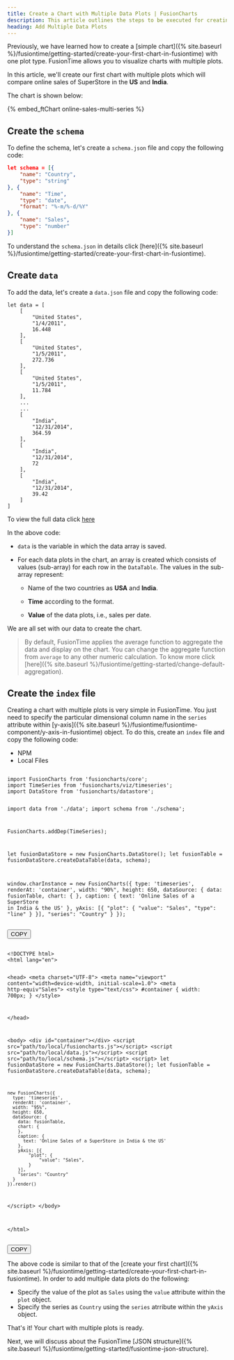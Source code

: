 ```yaml
---
title: Create a Chart with Multiple Data Plots | FusionCharts
description: This article outlines the steps to be executed for creating chart using multiple data plots.
heading: Add Multiple Data Plots
---
```


Previously, we have learned how to create a [simple chart]({% site.baseurl %}/fusiontime/getting-started/create-your-first-chart-in-fusiontime) with one plot type. FusionTime allows you to visualize charts with multiple plots.  

In this article, we'll create our first chart with multiple plots which will compare online sales of SuperStore in the **US** and **India**. 

The chart is shown below:

{% embed_ftChart online-sales-multi-series %}

## Create the `schema`

To define the schema, let's create a `schema.json` file and copy the following code:

```JSON
let schema = [{
    "name": "Country",
    "type": "string"
}, {
    "name": "Time",
    "type": "date",
    "format": "%-m/%-d/%Y"
}, {
    "name": "Sales",
    "type": "number"
}]
```
To understand the `schema.json` in details click [here]({% site.baseurl %}/fusiontime/getting-started/create-your-first-chart-in-fusiontime).

## Create `data`

To add the data, let's create a `data.json` file and copy the following code:

```
let data = [
    [
        "United States",
        "1/4/2011",
        16.448
    ],
    [
        "United States",
        "1/5/2011",
        272.736
    ],
    [
        "United States",
        "1/5/2011",
        11.784
    ],
    ...
    ...
    [
        "India",
        "12/31/2014",
        364.59
    ],
    [
        "India",
        "12/31/2014",
        72
    ],
    [
        "India",
        "12/31/2014",
        39.42
    ]
]
```
To view the full data click [here](https://raw.githubusercontent.com/fusioncharts/dev_centre_docs/fusiontime-beta-release/charts-resources/fusiontime/online-sales-multi-series/data.json)

In the above code:

* `data` is the variable in which the data array is saved.

* For each data plots in the chart, an array is created which consists of values (sub-array) for each row in the `DataTable`. The values in the sub-array represent:

    * Name of the two countries as **USA** and **India**.

    * **Time** according to the format.

    * **Value** of the data plots, i.e., sales per date.

We are all set with our data to create the chart. 

> By default, FusionTime applies the average function to aggregate the data and display on the chart. You can change the aggregate function from `average` to any other numeric calculation. To know more click [here]({% site.baseurl %}/fusiontime/getting-started/change-default-aggregation).

## Create the `index` file

Creating a chart with multiple plots is very simple in FusionTime. You just need to specify the particular dimensional column name in the `series` attribute within [y-axis]({% site.baseurl %}/fusiontime/fusiontime-component/y-axis-in-fusiontime) object. To do this, create an `index` file and copy the following code: 

<div class="code-wrapper">
<ul class='code-tabs extra-tabs'>
    <li class='active'><a data-toggle='npm'>NPM</a></li>
    <li><a data-toggle='local'>Local Files</a></li>
</ul>
<div class='tab-content extra-tabs'>

<div class='tab npm-tab active'>
<pre><code class="custom-hlc language-javascript">
import FusionCharts from 'fusioncharts/core';
import TimeSeries from 'fusioncharts/viz/timeseries';
import DataStore from 'fusioncharts/datastore';

import data from './data';
import schema from './schema';

FusionCharts.addDep(TimeSeries);

let fusionDataStore = new FusionCharts.DataStore();
let fusionTable = fusionDataStore.createDataTable(data, schema);

window.charInstance = new FusionCharts({
    type: 'timeseries',
    renderAt: 'container',
    width: "90%",
    height: 650,
    dataSource: {
        data: fusionTable,
        chart: {
        },
        caption: {
          text: 'Online Sales of a SuperStore in India & the US'
        },
        yAxis: [{
            "plot": {
                "value": "Sales",
                "type": "line"
            }
        }],
        "series": "Country"
    }
});
</code></pre>
<button class='btn btn-outline-secondary btn-copy' title='Copy to Clipboard'>COPY</button>
</div>

<div class='tab local-tab'>
<pre><code class="custom-hlc language-javascript">
&lt;!DOCTYPE html&gt;
&lt;html lang="en"&gt;

&lt;head&gt;
  &lt;meta charset="UTF-8"&gt;
  &lt;meta name="viewport" content="width=device-width, initial-scale=1.0"&gt;
  &lt;meta http-equiv"Sales"&gt;
  &lt;style type="text/css"&gt;
  #container {
    width: 700px;
  }
  &lt;/style&gt;
  
  &lt;/head&gt;

&lt;body&gt;
  &lt;div id="container"&gt;&lt;/div&gt;
  &lt;script src="path/to/local/fusioncharts.js"&gt;&lt;/script&gt;
  &lt;script src="path/to/local/data.js"&gt;&lt;/script&gt;
  &lt;script src="path/to/local/schema.js"&gt;&lt;/script&gt;
  &lt;script&gt;
    let fusionDataStore = new FusionCharts.DataStore();
    let fusionTable = fusionDataStore.createDataTable(data, schema);

    new FusionCharts({
      type: 'timeseries',
      renderAt: 'container',
      width: "95%",
      height: 650,
      dataSource: {
        data: fusionTable,
        chart: {
        },
        caption: {
          text: 'Online Sales of a SuperStore in India & the US'
        },
        yAxis: [{
            "plot": {
                "value": "Sales",
            }
        }],
        "series": "Country"
      }
    }).render()
  &lt;/script&gt;
&lt;/body&gt;

&lt;/html&gt;
</code></pre>
<button class='btn btn-outline-secondary btn-copy' title='Copy to Clipboard'>COPY</button>
</div>

</div>
</div>

The above code is similar to that of the [create your first chart]({% site.baseurl %}/fusiontime/getting-started/create-your-first-chart-in-fusiontime). In order to add multiple data plots do the following:

* Specify the value of the plot as `Sales` using the `value` attribute within the `plot` object.
* Specify the series as `Country` using the `series` atrribute within the `yAxis` object.

That's it! Your chart with multiple plots is ready.

Next, we will discuss about the FusionTime [JSON structure]({% site.baseurl %}/fusiontime/getting-started/fusiontime-json-structure).